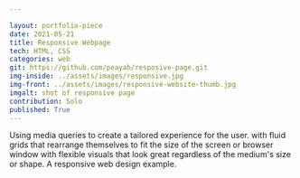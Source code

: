 ```yaml
---

layout: portfolio-piece
date: 2021-05-21
title: Responsive Webpage
tech: HTML, CSS
categories: web
git: https://github.com/peayah/resposive-page.git
img-inside: ../assets/images/responsive.jpg
img-front: ../assets/images/responsive-website-thumb.jpg
imgalt: shot of responsive page
contribution: Solo
published: True
---
```


Using media queries to create a tailored experience for the user. with fluid grids that rearrange themselves to fit the size of the screen or browser window with flexible visuals that look great regardless of the medium's size or shape. A responsive web design example.
